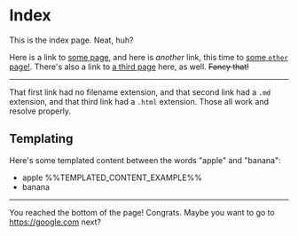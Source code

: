 # Index

This is the index page. Neat, huh?

Here is a link to [some page](./some-page), and here is _another_ link, this time to [some `other` page!](./some-other-page.md). There's also a link to [a third page](./some-subfolder/something.html) here, as well. ~~Fancy that!~~

---

That first link had no filename extension, and that second link had a `.md` extension, and that third link had a `.html` extension. Those all work and resolve properly.

## Templating

Here's some templated content between the words "apple" and "banana":

<!-- prettier-ignore-start -->
- apple
%%TEMPLATED_CONTENT_EXAMPLE%%
- banana
<!-- prettier-ignore-end -->

---

You reached the bottom of the page! Congrats. Maybe you want to go to <https://google.com> next?

